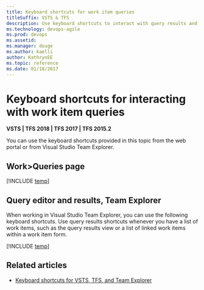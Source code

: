 ```yaml
---
title: Keyboard shortcuts for work item queries
titleSuffix: VSTS & TFS
description: Use keyboard shortcuts to interact with query results and query lists in Visual Studio Team Services & Team Foundation Server  
ms.technology: devops-agile
ms.prod: devops
ms.assetid: 
ms.manager: douge
ms.author: kaelliauthor: KathrynEE
ms.topic: reference
ms.date: 01/18/2017
---
```


# Keyboard shortcuts for interacting with work item queries

**VSTS | TFS 2018 | TFS 2017 | TFS 2015.2**
  
You can use the keyboard shortcuts provided in this topic from the web portal or from Visual Studio Team Explorer. 


## Work>Queries page 

[!INCLUDE [temp](../../_shared/keyboard-shortcuts/queries-shortcuts.md)] 

## Query editor and results, Team Explorer 

When working in Visual Studio Team Explorer, you can use the following keyboard shortcuts. Use query results shortcuts whenever you have a list of work items, such as the query results view or a list of linked work items within a work item form.

[!INCLUDE [temp](../../_shared/keyboard-shortcuts/queries-te-shortcuts.md)] 
 

## Related articles

- [Keyboard shortcuts for VSTS, TFS, and Team Explorer](../../project/navigation/keyboard-shortcuts.md)



